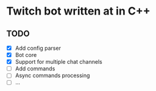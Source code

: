 # Twitch bot written at in C++
## TODO
- [x] Add config parser
- [x] Bot core
- [x] Support for multiple chat channels
- [ ] Add commands
- [ ] Async commands processing
- [ ] ...
